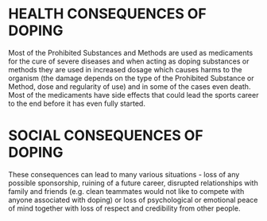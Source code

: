 # HEALTH CONSEQUENCES OF DOPING

Most of the Prohibited Substances and Methods are used as medicaments for the cure of severe diseases and when acting as doping substances or methods they are used in increased dosage which causes harms to the organism (the damage depends on the type of the Prohibited Substance or Method, dose and regularity of use) and in some of the cases even death. Most of the medicaments have side effects that could lead the sports career to the end before it has even fully started.

# SOCIAL CONSEQUENCES OF DOPING

These consequences can lead to many various situations - loss of any possible sponsorship, ruining of a future career, disrupted relationships with family and friends (e.g. clean teammates would not like to compete with anyone associated with doping) or loss of psychological or emotional peace of mind together with loss of respect and credibility from other people.